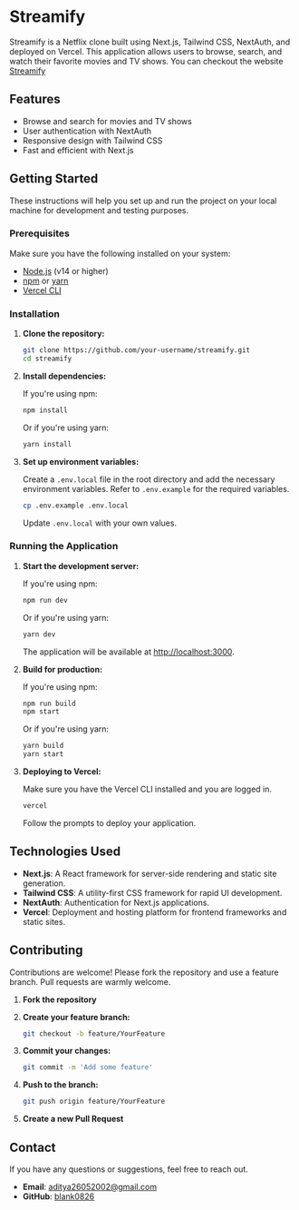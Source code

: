 # Streamify

Streamify is a Netflix clone built using Next.js, Tailwind CSS, NextAuth, and deployed on Vercel. This application allows users to browse, search, and watch their favorite movies and TV shows. You can checkout the website [Streamify](https://stream-haven-fa35.vercel.app/)

## Features

- Browse and search for movies and TV shows
- User authentication with NextAuth
- Responsive design with Tailwind CSS
- Fast and efficient with Next.js

## Getting Started

These instructions will help you set up and run the project on your local machine for development and testing purposes.

### Prerequisites

Make sure you have the following installed on your system:

- [Node.js](https://nodejs.org/en/download/) (v14 or higher)
- [npm](https://www.npmjs.com/get-npm) or [yarn](https://classic.yarnpkg.com/en/docs/install/)
- [Vercel CLI](https://vercel.com/download)

### Installation

1. **Clone the repository:**

    ```bash
    git clone https://github.com/your-username/streamify.git
    cd streamify
    ```

2. **Install dependencies:**

    If you're using npm:

    ```bash
    npm install
    ```

    Or if you're using yarn:

    ```bash
    yarn install
    ```

3. **Set up environment variables:**

    Create a `.env.local` file in the root directory and add the necessary environment variables. Refer to `.env.example` for the required variables.

    ```bash
    cp .env.example .env.local
    ```

    Update `.env.local` with your own values.

### Running the Application

1. **Start the development server:**

    If you're using npm:

    ```bash
    npm run dev
    ```

    Or if you're using yarn:

    ```bash
    yarn dev
    ```

    The application will be available at [http://localhost:3000](http://localhost:3000).

2. **Build for production:**

    If you're using npm:

    ```bash
    npm run build
    npm start
    ```

    Or if you're using yarn:

    ```bash
    yarn build
    yarn start
    ```

3. **Deploying to Vercel:**

    Make sure you have the Vercel CLI installed and you are logged in.

    ```bash
    vercel
    ```

    Follow the prompts to deploy your application.

## Technologies Used

- **Next.js**: A React framework for server-side rendering and static site generation.
- **Tailwind CSS**: A utility-first CSS framework for rapid UI development.
- **NextAuth**: Authentication for Next.js applications.
- **Vercel**: Deployment and hosting platform for frontend frameworks and static sites.

## Contributing

Contributions are welcome! Please fork the repository and use a feature branch. Pull requests are warmly welcome.

1. **Fork the repository**

2. **Create your feature branch:**

    ```bash
    git checkout -b feature/YourFeature
    ```

3. **Commit your changes:**

    ```bash
    git commit -m 'Add some feature'
    ```

4. **Push to the branch:**

    ```bash
    git push origin feature/YourFeature
    ```

5. **Create a new Pull Request**

## Contact

If you have any questions or suggestions, feel free to reach out.

- **Email**: aditya26052002@gmail.com
- **GitHub**: [blank0826](https://github.com/blank0826/)
